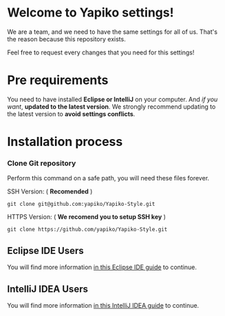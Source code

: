 # Welcome to Yapiko settings!

We are a team, and we need to have the same settings for all of us. That's the reason because this repository exists.

Feel free to request every changes that you need for this settings!

# Pre requirements

You need to have installed **Eclipse or IntelliJ** on your computer. And *if you want*, **updated to the latest version**. We strongly recommend updating to the latest version to **avoid settings conflicts**.

# Installation process

### Clone Git repository  

Perform this command on a safe path, you will need these files forever.

SSH Version: ( **Recomended** )

`git clone git@github.com:yapiko/Yapiko-Style.git`  

HTTPS Version: ( **We recomend you to setup SSH key** )

`git clone https://github.com/yapiko/Yapiko-Style.git`

## Eclipse IDE Users

You will find more information [in this Eclipse IDE guide](https://github.com/yapiko/Yapiko-Style/blob/master/eclipse) to continue.

## IntelliJ IDEA Users

You will find more information [in this IntelliJ IDEA guide](https://github.com/yapiko/Yapiko-Style/blob/master/intellij) to continue.
